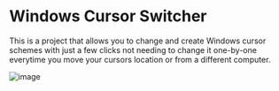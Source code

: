 # Windows Cursor Switcher

This is a project that allows you to change and create Windows cursor schemes with just a few clicks not needing to change it one-by-one everytime you move your cursors location or from a different computer.

![image](https://github.com/user-attachments/assets/6b3fdb01-4dd0-4287-8731-edf7a1c6fdd9)
